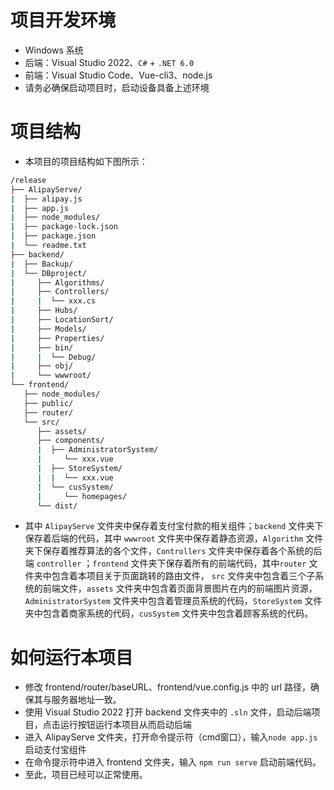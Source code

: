 # 项目开发环境

* Windows 系统
* 后端：Visual Studio 2022、`C#` + `.NET 6.0`
* 前端：Visual Studio Code、Vue-cli3、node.js
* 请务必确保启动项目时，启动设备具备上述环境

# 项目结构

* 本项目的项目结构如下图所示：

```bash
/release
├── AlipayServe/
|  ├── alipay.js
|  ├── app.js
|  ├── node_modules/
|  ├── package-lock.json
|  ├── package.json
|  └── readme.txt
├── backend/
|  ├── Backup/
|  └── DBproject/
|     ├── Algorithms/
|     ├── Controllers/
|     |  └── xxx.cs
|     ├── Hubs/
|     ├── LocationSort/
|     ├── Models/
|     ├── Properties/
|     ├── bin/
|     |  └── Debug/  
|     ├── obj/
|     └── wwwroot/
└── frontend/
   ├── node_modules/
   ├── public/
   ├── router/
   └── src/
      ├── assets/
      ├── components/
      |  ├── AdministratorSystem/
      |  	└── xxx.vue
      |  ├── StoreSystem/
      |  |  └── xxx.vue
      |  └── cusSystem/
      |     └── homepages/
      └── dist/
```

* 其中 `AlipayServe` 文件夹中保存着支付宝付款的相关组件；`backend` 文件夹下保存着后端的代码，其中 `wwwroot` 文件夹中保存着静态资源，`Algorithm` 文件夹下保存着推荐算法的各个文件，`Controllers` 文件夹中保存着各个系统的后端 `controller` ；`frontend` 文件夹下保存着所有的前端代码，其中`router` 文件夹中包含着本项目关于页面跳转的路由文件， `src` 文件夹中包含着三个子系统的前端文件，`assets` 文件夹中包含着页面背景图片在内的前端图片资源，`AdministratorSystem` 文件夹中包含着管理员系统的代码，`StoreSystem` 文件夹中包含着商家系统的代码，`cusSystem` 文件夹中包含着顾客系统的代码。

# 如何运行本项目

* 修改 frontend/router/baseURL、frontend/vue.config.js 中的 url 路径，确保其与服务器地址一致。
* 使用 Visual Studio 2022 打开 backend 文件夹中的 `.sln` 文件，启动后端项目，点击运行按钮运行本项目从而启动后端
* 进入 AlipayServe 文件夹，打开命令提示符（cmd窗口），输入`node app.js` 启动支付宝组件
* 在命令提示符中进入 frontend 文件夹，输入 `npm run serve` 启动前端代码。
* 至此，项目已经可以正常使用。
